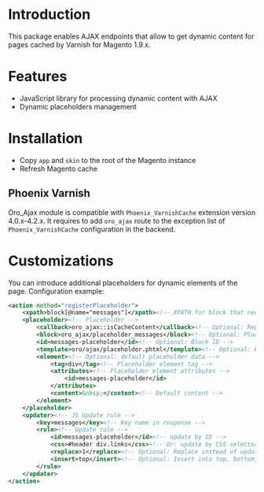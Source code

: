 # Introduction

This package enables AJAX endpoints that allow to get dynamic content for pages cached by Varnish for Magento 1.9.x.

# Features

- JavaScript library for processing dynamic content with AJAX
- Dynamic placeholders management

# Installation

- Copy `app` and `skin` to the root of the Magento instance
- Refresh Magento cache

## Phoenix Varnish

Oro_Ajax module is compatible with `Phoenix_VarnishCache` extension version 4.0.x-4.2.x. It requires to add `oro_ajax`
route to the exception list of `Phoenix_VarnishCache` configuration in the backend.

# Customizations 

You can introduce additional placeholders for dynamic elements of the page. Configuration example:

```xml
<action method="registerPlaceholder">
    <xpath>block[@name="messages"]</xpath><!-- XPATH for block that need to replace -->
    <placeholder><!-- Placeholder -->
        <callback>oro_ajax::isCacheContent</callback><!-- Optional: Replace only if Helper callback returns true -->
        <block>oro_ajax/placeholder_messages</block><!-- Optional: Placeholder block, default: oro_ajax/placeholder -->
        <id>messages-placeholder</id><!-- Optional: Block ID -->
        <template>oro/ajax/placeholder.phtml</template><!-- Optional: Block template -->
        <element><!-- Optional: default placeholder data -->
            <tag>div</tag><!-- Placeholder element tag -->
            <attributes><!-- Placeholder element attributes -->
                <id>messages-placeholder</id>
            </attributes>
            <content>&nbsp;</content><!-- Default content -->
        </element>
    </placeholder>
    <updater><!-- JS Update rule -->
        <key>messages</key><!-- Key name in response -->
        <rule><!-- Update rule -->
            <id>messages-placeholder</id><!-- update by ID -->
            <css>#header div.links</css><!-- Or: update by CSS selector (first element only) -->
            <replace>1</replace><!-- Optional: Replace instead of update content -->
            <insert>top</insert><!-- Optional: Insert into top, bottom, before or after -->
        </rule>
    </updater>
</action>
```


